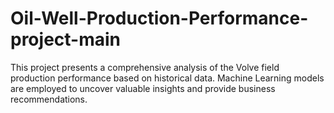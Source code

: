 # Oil-Well-Production-Performance-project-main
This project presents a comprehensive analysis of the Volve field production performance based on historical data. Machine Learning models are employed to uncover valuable insights and provide business recommendations.
